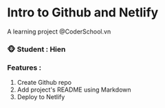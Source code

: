 
# Intro to Github and Netlify

A learning project @CoderSchool.vn

### :monkey_face: Student : Hien

### Features :
1. Create Github repo
2. Add project's README using Markdown
3. Deploy to Netlify
